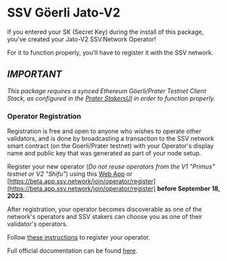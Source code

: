 # SSV Göerli Jato-V2

If you entered your SK (Secret Key) during the install of this package, you've created your Jato-V2 SSV.Network Operator!

For it to function properly, you'll have to register it with the SSV network.

## _**IMPORTANT**_

_This package requires a synced Ethereum Göerli/Prater Testnet Client Stack, as configured in the [Prater StakersUI](http://my.dappnode/#/stakers/prater) in order to function properly._

### Operator Registration

Registration is free and open to anyone who wishes to operate other validators, and is done by broadcasting a transaction to the SSV network smart contract (on the Goerli/Prater testnet) with your Operator's display name and public key that was generated as part of your node setup.

Register your new operator (_Do not reuse operators from the V1 "Primus" testnet or V2 "Shifu"_) using this [Web App](https://app.ssv.network/join/operator/register) or [https://beta.app.ssv.network/join/operator/register](https://beta.app.ssv.network/join/operator/register) **before September 18, 2023**.

After registration, your operator becomes discoverable as one of the network's operators and SSV stakers can choose you as one of their validator's operators.

Follow [these instructions](https://docs.ssv.network/run-a-node/operator-node/registration) to register your operator.

Full official documentation can be found [here](https://docs.ssv.network/learn/introduction).
